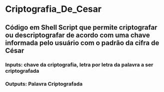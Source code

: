 # Criptografia_De_Cesar

## Código em Shell Script que permite criptografar ou descriptografar de acordo com uma chave informada pelo usuário com o padrão da cifra de César


### Inputs: chave da criptografia, letra por letra da palavra a ser criptografada
### Outputs: Palavra Criptografada
